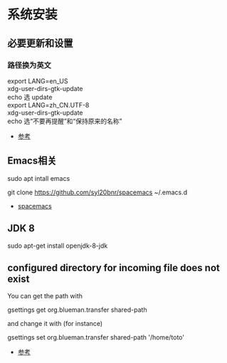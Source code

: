 # 系统安装
## 必要更新和设置
### 路径换为英文
export LANG=en_US  
xdg-user-dirs-gtk-update  
echo 选 update  
export LANG=zh_CN.UTF-8  
xdg-user-dirs-gtk-update  
echo 选“不要再提醒”和“保持原来的名称”  
* [参考](https://blog.csdn.net/ly890700/article/details/52269254)

## Emacs相关
sudo apt intall emacs  

git clone https://github.com/syl20bnr/spacemacs ~/.emacs.d  
* [spacemacs](http://spacemacs.org/)

## JDK 8
sudo apt-get install openjdk-8-jdk  

## configured directory for incoming file does not exist
You can get the path with  

gsettings get org.blueman.transfer shared-path  

and change it with (for instance)  

gsettings set org.blueman.transfer shared-path '/home/toto'  

* [参考](https://askubuntu.com/questions/837977/configured-directory-for-incoming-file-does-not-exist/901111)
